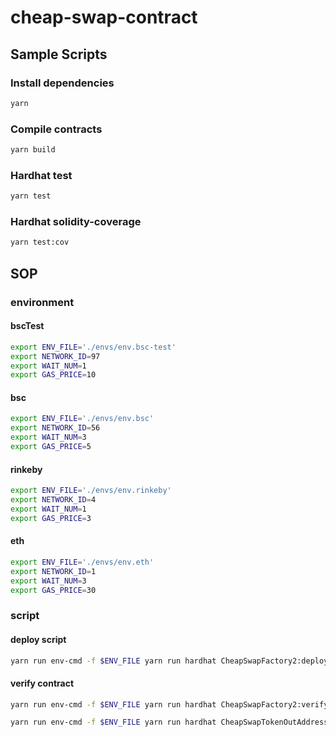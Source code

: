 # cheap-swap-contract

## Sample Scripts
### Install dependencies
```bash
yarn
```

### Compile contracts
```bash
yarn build
```

### Hardhat test
```bash
yarn test 
```

### Hardhat solidity-coverage
```bash
yarn test:cov
```

## SOP
### environment
#### bscTest
``` bash
export ENV_FILE='./envs/env.bsc-test'
export NETWORK_ID=97
export WAIT_NUM=1
export GAS_PRICE=10
```

#### bsc
``` bash
export ENV_FILE='./envs/env.bsc'
export NETWORK_ID=56
export WAIT_NUM=3
export GAS_PRICE=5
```

#### rinkeby
``` bash
export ENV_FILE='./envs/env.rinkeby'
export NETWORK_ID=4
export WAIT_NUM=1
export GAS_PRICE=3
```

#### eth
``` bash
export ENV_FILE='./envs/env.eth'
export NETWORK_ID=1
export WAIT_NUM=3
export GAS_PRICE=30
```

### script

#### deploy script
```bash
yarn run env-cmd -f $ENV_FILE yarn run hardhat CheapSwapFactory2:deploy --gas-price $GAS_PRICE --wait-num $WAIT_NUM --network $NETWORK_ID
```

#### verify contract
```bash
yarn run env-cmd -f $ENV_FILE yarn run hardhat CheapSwapFactory2:verify --network $NETWORK_ID

yarn run env-cmd -f $ENV_FILE yarn run hardhat CheapSwapTokenOutAddress:verify --network $NETWORK_ID
```